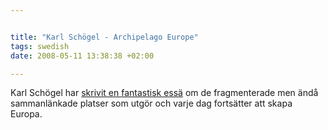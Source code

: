 ```yaml
--- 


title: "Karl Schögel - Archipelago Europe" 
tags: swedish 
date: 2008-05-11 13:38:38 +02:00 

---
```


Karl Schögel har [skrivit en fantastisk essä](http://www.eurozine.com/articles/2007-10-12-schlogel-en.html) om de fragmenterade men ändå sammanlänkade platser som utgör och varje dag fortsätter att skapa Europa. 
